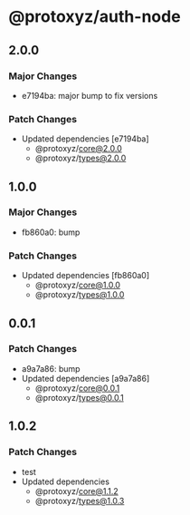 # @protoxyz/auth-node

## 2.0.0

### Major Changes

-   e7194ba: major bump to fix versions

### Patch Changes

-   Updated dependencies [e7194ba]
    -   @protoxyz/core@2.0.0
    -   @protoxyz/types@2.0.0

## 1.0.0

### Major Changes

-   fb860a0: bump

### Patch Changes

-   Updated dependencies [fb860a0]
    -   @protoxyz/core@1.0.0
    -   @protoxyz/types@1.0.0

## 0.0.1

### Patch Changes

-   a9a7a86: bump
-   Updated dependencies [a9a7a86]
    -   @protoxyz/core@0.0.1
    -   @protoxyz/types@0.0.1

## 1.0.2

### Patch Changes

-   test
-   Updated dependencies
    -   @protoxyz/core@1.1.2
    -   @protoxyz/types@1.0.3
